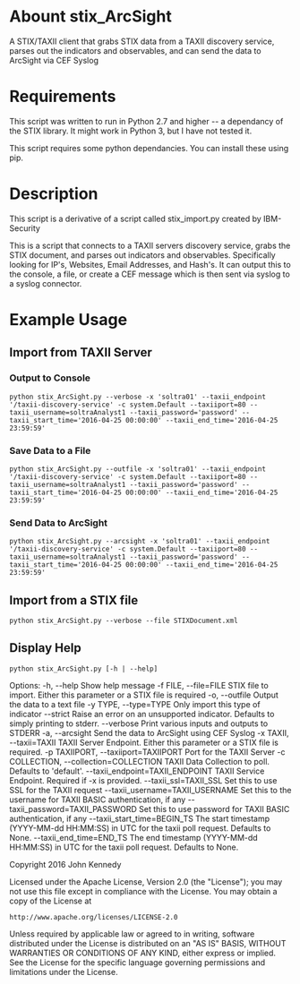 # Abount stix_ArcSight
A STIX/TAXII client that grabs STIX data from a TAXII discovery service, parses out the indicators and observables, and can send the data to ArcSight via CEF Syslog

# Requirements
This script was written to run in Python 2.7 and higher -- a dependancy of the STIX library.  It might work in Python 3, but I have not tested it.

This script requires some python dependancies.  You can install these using pip.

# Description
This script is a derivative of a script called stix_import.py created by IBM-Security

This is a script that connects to a TAXII servers discovery service, grabs the STIX document, and parses out indicators and observables. Specifically looking for IP's, Websites, Email Addresses, and Hash's. It can output this to the console, a file, or create a CEF message which is then sent via syslog to a syslog connector. 

# Example Usage
## Import from TAXII Server
### Output to Console
    python stix_ArcSight.py --verbose -x 'soltra01' --taxii_endpoint '/taxii-discovery-service' -c system.Default --taxiiport=80 --taxii_username=soltraAnalyst1 --taxii_password='password' --taxii_start_time='2016-04-25 00:00:00' --taxii_end_time='2016-04-25 23:59:59'

### Save Data to a File
    python stix_ArcSight.py --outfile -x 'soltra01' --taxii_endpoint '/taxii-discovery-service' -c system.Default --taxiiport=80 --taxii_username=soltraAnalyst1 --taxii_password='password' --taxii_start_time='2016-04-25 00:00:00' --taxii_end_time='2016-04-25 23:59:59'

### Send Data to ArcSight
    python stix_ArcSight.py --arcsight -x 'soltra01' --taxii_endpoint '/taxii-discovery-service' -c system.Default --taxiiport=80 --taxii_username=soltraAnalyst1 --taxii_password='password' --taxii_start_time='2016-04-25 00:00:00' --taxii_end_time='2016-04-25 23:59:59'

## Import from a STIX file
    python stix_ArcSight.py --verbose --file STIXDocument.xml 
    
## Display Help
    python stix_ArcSight.py [-h | --help]

Options:
  -h, --help            Show help message
  -f FILE, --file=FILE  STIX file to import. Either this parameter or a STIX
                        file is required
  -o, --outfile         Output the data to a text file
  -y TYPE, --type=TYPE  Only import this type of indicator
  --strict              Raise an error on an unsupported indicator. Defaults
                        to simply printing to stderr.
  --verbose             Print various inputs and outputs to STDERR
  -a, --arcsight        Send the data to ArcSight using CEF Syslog
  -x TAXII, --taxii=TAXII
                        TAXII Server Endpoint. Either this parameter or a STIX
                        file is required.
  -p TAXIIPORT, --taxiiport=TAXIIPORT
                        Port for the TAXII Server
  -c COLLECTION, --collection=COLLECTION
                        TAXII Data Collection to poll. Defaults to 'default'.
  --taxii_endpoint=TAXII_ENDPOINT
                        TAXII Service Endpoint. Required if -x is provided.
  --taxii_ssl=TAXII_SSL
                        Set this to use SSL for the TAXII request
  --taxii_username=TAXII_USERNAME
                        Set this to the username for TAXII BASIC
                        authentication, if any
  --taxii_password=TAXII_PASSWORD
                        Set this to use password for TAXII BASIC
                        authentication, if any
  --taxii_start_time=BEGIN_TS
                        The start timestamp (YYYY-MM-dd HH:MM:SS) in UTC for
                        the taxii poll request. Defaults to None.
  --taxii_end_time=END_TS
                        The end timestamp (YYYY-MM-dd HH:MM:SS) in UTC for the
                        taxii poll request. Defaults to None.

Copyright 2016 John Kennedy

Licensed under the Apache License, Version 2.0 (the "License");
you may not use this file except in compliance with the License.
You may obtain a copy of the License at

    http://www.apache.org/licenses/LICENSE-2.0

Unless required by applicable law or agreed to in writing, software
distributed under the License is distributed on an "AS IS" BASIS,
WITHOUT WARRANTIES OR CONDITIONS OF ANY KIND, either express or implied.
See the License for the specific language governing permissions and
limitations under the License.
